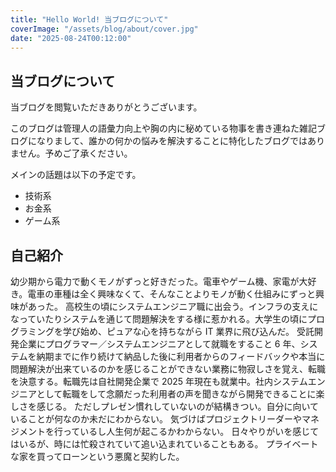 ```yaml
---
title: "Hello World! 当ブログについて"
coverImage: "/assets/blog/about/cover.jpg"
date: "2025-08-24T00:12:00"
---
```


## 当ブログについて

当ブログを閲覧いただきありがとうございます。

このブログは管理人の語彙力向上や胸の内に秘めている物事を書き連ねた雑記ブログになりまして、誰かの何かの悩みを解決することに特化したブログではありません。予めご了承ください。

メインの話題は以下の予定です。

- 技術系
- お金系
- ゲーム系

## 自己紹介

幼少期から電力で動くモノがずっと好きだった。電車やゲーム機、家電が大好き。電車の車種は全く興味なくて、そんなことよりモノが動く仕組みにずっと興味があった。
高校生の頃にシステムエンジニア職に出会う。インフラの支えになっていたりシステムを通じて問題解決をする様に惹かれる。大学生の頃にプログラミングを学び始め、ピュアな心を持ちながら IT 業界に飛び込んだ。
受託開発企業にプログラマー／システムエンジニアとして就職をすること 6 年、システムを納期までに作り続けて納品した後に利用者からのフィードバックや本当に問題解決が出来ているのかを感じることができない業務に物寂しさを覚え、転職を決意する。転職先は自社開発企業で 2025 年現在も就業中。社内システムエンジニアとして転職をして念願だった利用者の声を聞きながら開発できることに楽しさを感じる。
ただしプレゼン慣れしていないのが結構きつい。自分に向いていることが何なのか未だにわからない。
気づけばプロジェクトリーダーやマネジメントを行っているし人生何が起こるかわからない。
日々やりがいを感じてはいるが、時には忙殺されていて追い込まれていることもある。
プライベートな家を買ってローンという悪魔と契約した。
